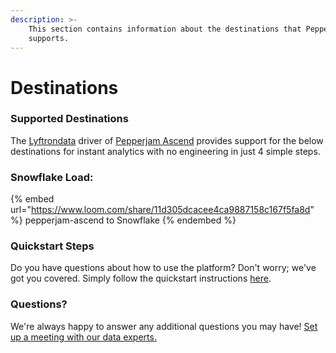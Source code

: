 ```yaml
---
description: >-
    This section contains information about the destinations that Pepperjam Ascend
    supports.
---
```


# Destinations

### Supported Destinations

The [Lyftrondata](https://www.lyftrondata.com/) driver of [Pepperjam Ascend](https://www.lyftrondata.com/integration/pepperjam-ascend/) provides support for the below destinations for instant analytics with no engineering in just 4 simple steps.

### Snowflake Load:

{% embed url="https://www.loom.com/share/11d305dcacee4ca9887158c167f5fa8d" %}
pepperjam-ascend to Snowflake
{% endembed %}

### Quickstart Steps

Do you have questions about how to use the platform? Don't worry; we've got you covered. Simply follow the quickstart instructions [here](../../../quickstart-steps.md).

### Questions? <a href="#questions" id="questions"></a>

We're always happy to answer any additional questions you may have! [Set up a meeting with our data experts.](https://www.lyftrondata.com/book-a-meeting/)
